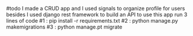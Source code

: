 #todo
I made a CRUD app and I used signals to organize profile for users besides I used django rest framework to build an API 
to use this app run 3 lines of code
#1 : pip install -r requirements.txt
#2 : python manage.py makemigrations
#3 : python manage.pt migrate
